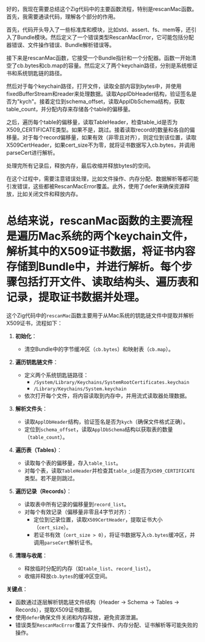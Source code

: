 好的，我现在需要总结这个Zig代码中的主要函数流程，特别是rescanMac函数。首先，我需要通读代码，理解各个部分的作用。

首先，代码开头导入了一些标准库和模块，比如std、assert、fs、mem等，还引入了Bundle模块。然后定义了一个错误类型RescanMacError，它可能包括分配器错误、文件操作错误、Bundle解析错误等。

接下来是rescanMac函数，它接受一个Bundle指针和一个分配器。函数一开始清空了cb.bytes和cb.map的容量。然后定义了两个keychain路径，分别是系统根证书和系统钥匙链的路径。

然后对于每个keychain路径，打开文件，读取全部内容到bytes中，并使用fixedBufferStream和reader来处理数据。读取ApplDbHeader结构，验证签名是否为"kych"。接着定位到schema_offset，读取ApplDbSchema结构，获取table_count，并分配内存来存储各个table的偏移量。

之后，遍历每个table的偏移量，读取TableHeader，检查table_id是否为X509_CERTIFICATE类型。如果不是，跳过。接着读取record的数量和各自的偏移量。对于每个record偏移量，如果有效（非零且对齐），则定位到该位置，读取X509CertHeader，如果cert_size不为零，就将证书数据写入cb.bytes，并调用parseCert进行解析。

处理完所有记录后，释放内存，最后收缩并释放bytes的空间。

在这个过程中，需要注意错误处理，比如文件操作、内存分配、数据解析等都可能引发错误，这些都被RescanMacError覆盖。此外，使用了defer来确保资源释放，比如关闭文件和释放内存。

总结来说，rescanMac函数的主要流程是遍历Mac系统的两个keychain文件，解析其中的X509证书数据，将证书内容存储到Bundle中，并进行解析。每个步骤包括打开文件、读取结构头、遍历表和记录，提取证书数据并处理。
================================================
这个Zig代码中的`rescanMac`函数主要用于从Mac系统的钥匙链文件中提取并解析X509证书，流程如下：

1. **初始化**：  
   - 清空Bundle中的字节缓冲区（`cb.bytes`）和映射表（`cb.map`）。

2. **遍历钥匙链文件**：  
   - 定义两个系统钥匙链路径：  
     - `/System/Library/Keychains/SystemRootCertificates.keychain`  
     - `/Library/Keychains/System.keychain`  
   - 依次打开每个文件，将内容读取到内存中，并用流式读取器处理数据。

3. **解析文件头**：  
   - 读取`ApplDbHeader`结构，验证签名是否为`kych`（确保文件格式正确）。  
   - 定位到`schema_offset`，读取`ApplDbSchema`结构以获取表的数量（`table_count`）。

4. **遍历表（Tables）**：  
   - 读取每个表的偏移量，存入`table_list`。  
   - 对每个表，读取`TableHeader`并检查其`table_id`是否为`X509_CERTIFICATE`类型。若不是则跳过。

5. **遍历记录（Records）**：  
   - 读取表中所有记录的偏移量到`record_list`。  
   - 对每个有效记录（偏移量非零且4字节对齐）：  
     - 定位到记录位置，读取`X509CertHeader`，提取证书大小（`cert_size`）。  
     - 若证书有效（`cert_size > 0`），将证书数据写入`cb.bytes`缓冲区，并调用`parseCert`解析证书。

6. **清理与收尾**：  
   - 释放临时分配的内存（如`table_list`、`record_list`）。  
   - 收缩并释放`cb.bytes`的缓冲区空间。

**关键点**：  
- 函数通过逐层解析钥匙链文件结构（Header → Schema → Tables → Records），提取X509证书数据。  
- 使用`defer`确保文件关闭和内存释放，避免资源泄漏。  
- 错误类型`RescanMacError`覆盖了文件操作、内存分配、证书解析等可能失败的操作。